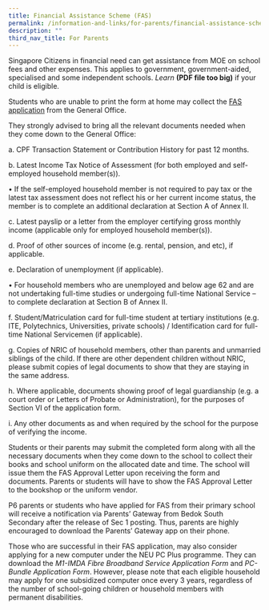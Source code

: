 ```yaml
---
title: Financial Assistance Scheme (FAS)
permalink: /information-and-links/for-parents/financial-assistance-scheme-fas/
description: ""
third_nav_title: For Parents
---
```

Singapore Citizens in financial need can get assistance from MOE on school fees and other expenses. This applies to government, government-aided, specialised and some independent schools. *Learn* **(PDF file too big)** if your child is eligible. 

  

Students who are unable to print the form at home may collect the [FAS application](/files/MOE_FAS_Application_Form-30_Sep_2020.pdf) from the General Office.

They strongly advised to bring all the relevant documents needed when they come down to the General Office:

a. CPF Transaction Statement or Contribution History for past 12 months.

b. Latest Income Tax Notice of Assessment (for both employed and self-employed household member(s)).

• If the self-employed household member is not required to pay tax or the latest tax assessment does not reflect his or her current income status, the member is to complete an additional declaration at Section A of Annex II.

c. Latest payslip or a letter from the employer certifying gross monthly income (applicable only for employed household member(s)).

d. Proof of other sources of income (e.g. rental, pension, and etc), if applicable.

e. Declaration of unemployment (if applicable).

• For household members who are unemployed and below age 62 and are not undertaking full-time studies or undergoing full-time National Service – to complete declaration at Section B of Annex II.

f. Student/Matriculation card for full-time student at tertiary institutions (e.g. ITE, Polytechnics, Universities, private schools) / Identification card for full-time National Servicemen (if applicable).

g. Copies of NRIC of household members, other than parents and unmarried siblings of the child. If there are other dependent children without NRIC, please submit copies of legal documents to show that they are staying in the same address.

h. Where applicable, documents showing proof of legal guardianship (e.g. a court order or Letters of Probate or Administration), for the purposes of Section VI of the application form.

i. Any other documents as and when required by the school for the purpose of verifying the income.

Students or their parents may submit the completed form along with all the necessary documents when they come down to the school to collect their books and school uniform on the allocated date and time. The school will issue them the FAS Approval Letter upon receiving the form and documents. Parents or students will have to show the FAS Approval Letter to the bookshop or the uniform vendor.

P6 parents or students who have applied for FAS from their primary school will receive a notification via Parents’ Gateway from Bedok South Secondary after the release of Sec 1 posting. Thus, parents are highly encouraged to download the Parents’ Gateway app on their phone.

Those who are successful in their FAS application, may also consider applying for a new computer under the NEU PC Plus programme. They can download the *M1-IMDA Fibre Broadband Service Application Form* and *PC-Bundle Application Form*. However, please note that each eligible household may apply for one subsidized computer once every 3 years, regardless of the number of school-going children or household members with permanent disabilities.